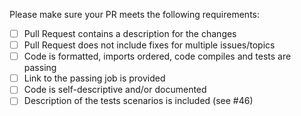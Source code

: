 

Please make sure your PR meets the following requirements:
- [ ] Pull Request contains a description for the changes
- [ ] Pull Request does not include fixes for multiple issues/topics
- [ ] Code is formatted, imports ordered, code compiles and tests are passing
- [ ] Link to the passing job is provided
- [ ] Code is self-descriptive and/or documented
- [ ] Description of the tests scenarios is included (see #46)